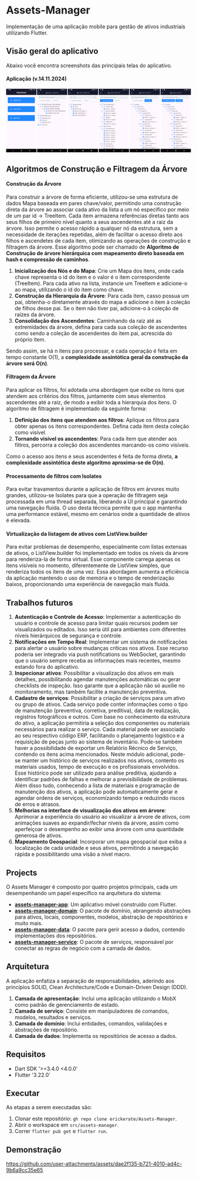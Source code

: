 # Assets-Manager
Implementação de uma aplicação mobile para gestão de ativos industriais utilizando Flutter.

## Visão geral do aplicativo

Abaixo você encontra screenshots das principais telas do aplicativo.

#### Aplicação (v.14.11.2024)
![Aplicação](https://github.com/erickerate/Assets-Manager/blob/main/assets/app-overview.png)

## Algoritmos de Construção e Filtragem da Árvore

#### Construção da Árvore 

Para construir a árvore de forma eficiente, utilizou-se uma estrutura de dados Mapa baseada em pares chave/valor, permitindo uma construção direta da árvore ao associar cada ativo da lista a um nó específico por meio de um par id -> TreeItem. Cada item armazena referências diretas tanto aos seus filhos de primeiro nível quanto a seus ascendentes até a raiz da árvore. Isso permite o acesso rápido a qualquer nó da estrutura, sem a necessidade de iterações repetidas, além de facilitar o acesso direto aos filhos e ascendetes de cada item, otimizando as operações de construção e filtragem da árvore. Esse algoritmo pode ser chamado de **Algoritmo de Construção de árvore hierárquica com mapeamento direto baseada em hash e compressão de caminhos**.

1. **Inicialização dos Nós e do Mapa**: Crie um Mapa dos itens, onde cada chave representa o id do item e o valor é o item correspondente (TreeItem). Para cada ativo na lista, instancie um TreeItem e adicione-o ao mapa, utilizando o id do item como chave.
2. **Construção da Hierarquia da Árvore**: Para cada item, casso possua um pai, obtenha-o diretamente através do mapa e adicione o item à coleção de filhos desse pai. Se o item não tiver pai, adicione-o à coleção de raízes da árvore.
3. **Consolidação dos Ascendentes**: Caminhando da raiz até as extremidades da árvore, defina para cada sua coleção de ascendentes como sendo a coleção de ascendentes do item pai, acrescida do próprio item.

Sendo assim, se há n itens para processar, e cada operação é feita em tempo constante O(1), a **complexidade assintótica geral da construção da árvore será O(n)**. 



#### Filtragem da Árvore

Para aplicar os filtros, foi adotada uma abordagem que exibe os itens que atendem aos critérios dos filtros, juntamente com seus elementos ascendentes até a raiz, de modo a exibir toda a hierarquia dos itens. O algoritmo de filtragem é implementado da seguinte forma:

1. **Definição dos itens que atendem aos filtros**: Aplique os filtros para obter apenas os itens correspondentes. Defina cada item desta coleção como visível.
2. **Tornando visível os ascendentes**: Para cada item que atender aos filtros, percorra a coleção dos ascendentes marcando-os como visíveis.

Como o acesso aos itens e seus ascendentes é feita de forma direta, **a complexidade assintótica deste algoritmo aproxima-se de O(n)**.


#### Processamento de filtros com Isolates

Para evitar travamentos durante a aplicação de filtros em árvores muito grandes, utilizou-se Isolates para que a operação de filtragem seja processada em uma thread separada, liberando a UI principal e garantindo uma navegação fluida. O uso desta técnica permite que o app mantenha uma performance estável, mesmo em cenários onde a quantidade de ativos é elevada.

#### Virtualização da listagem de ativos com ListView.builder

Para evitar problemas de desempenho, especialmente com listas extensas de ativos, o ListView.builder foi implementado em todos os níveis da árvore para renderiza-la de forma virtual. Esse componente carrega apenas os itens visíveis no momento, diferentemente de ListView simples, que renderiza todos os itens de uma vez. Essa abordagem aumenta a eficiência da aplicação mantendo o uso de memória e o tempo de renderização baixos, proporcionando uma experiência de navegação mais fluida.


## Trabalhos futuros

1. **Autenticação e Controle de Acesso**: Implementar a autenticação do usuário e controle de acesso para limitar quais recursos podem ser visualizados ou editados. Isso seria útil para ambientes com diferentes níveis hierárquicos de segurança e controle.
2. **Notificações em Tempo Real**: Implementar um sistema de notificações para alertar o usuário sobre mudanças críticas nos ativos. Esse recurso poderia ser integrado via push notifications ou WebSocket, garantindo que o usuário sempre receba as informações mais recentes, mesmo estando fora do aplicativo.
3. **Inspecionar ativos**: Possibilitar a visualização dos ativos em mais detalhes, possibilitando agendar manutenções automáticas ou gerar checklists de inspeção. Isso garante que a aplicação não só auxilie no monitoramento, mas também facilite a manutenção preventiva.
4. **Cadastro de serviços**: Possibilitar a criação de serviços para um ativo ou grupo de ativos. Cada serviço pode conter informações como o tipo de manutenção (preventiva, corretiva, preditiva), data de realização, registros fotográficos e outros. Com base no conhecimento da estrutura do ativo, a aplicação permitiria a seleção dos componentes ou materiais necessários para realizar o serviço. Cada material pode ser associado ao seu respectivo código ERP, facilitando o planejamento logístico e a requisição de peças junto ao sistema de inventário. Pode-se também haver a possibilidade de exportar um Relatório Récnico de Serviço, contendo os itens acima mencionados. Neste módulo adicional, pode-se manter um histórico de serviços realizados nos ativos, contento os materiais usados, tempo de execução e os profissionais envolvidos. Esse histórico pode ser utilizado para análise preditiva, ajudando a identificar padrões de falhas e melhorar a previsibilidade de problemas. Além disso tudo, conhecendo a lista de materiais e programação de manutenção dos ativos, a aplicação pode automaticamente gerar e agendar ordens de serviços, economizando tempo e reduzindo riscos de erros e atrasos.  
5. **Melhorias na interface de visualização dos ativos em árvore**: Aprimorar a experiência do usuário ao visualizar a árvore de ativos, com animações suaves ao expandir/fechar níveis da árvore, assim como aperfeiçoar o desempenho ao exibir uma árvore com uma quantidade generosa de ativos.
6. **Mapeamento Geospacial**: Incorporar um mapa geospacial que exiba a localização de cada unidade e seus ativos, permitindo a navegação rápida e possibilitando uma visão a nível macro.
   
## Projects

O Assets Manager é composto por quatro projetos principais, cada um desempenhando um papel específico na arquitetura do sistema:

- [**assets-manager-app**](https://github.com/erickerate/Assets-Manager/tree/main/src/application): Um aplicativo móvel construído com Flutter.
- [**assets-manager-domain**](https://github.com/erickerate/Assets-Manager/tree/main/src/domain): O pacote de domínio, abrangendo abstrações para ativos, locais, componentes, modelos, abstração de repositórios e muito mais.
- [**assets-manager-data**](https://github.com/erickerate/Assets-Manager/tree/main/src/data): O pacote para gerir acesso a dados, contendo implementações dos repositórios.
- [**assets-manager-service**](https://github.com/erickerate/Assets-Manager/tree/main/src/service): O pacote de serviços, responsável por conectar as regras de negócio com a camada de dados.

## Arquitetura

A aplicação enfatiza a separação de responsabilidades, aderindo aos princípios SOLID, Clean Architecture/Code e Domain-Driven Design (DDD).

1. **Camada de apresentação**: Inclui uma aplicação utilizando o MobX como padrão de gerenciamento de estado.
2. **Camada de serviço**: Consiste em manipuladores de comandos, modelos, resultados e serviços.
3. **Camada de domínio**: Inclui entidades, comandos, validações e abstrações de repositório.
4. **Camada de dados**: Implementa os repositórios de acesso a dados.
  
## Requisitos
* Dart SDK '>=3.4.0 <4.0.0'
* Flutter '3.22.0'

## Executar
As etapas a serem executadas são:
1. Clonar este repositório: `gh repo clone erickerate/Assets-Manager`.
2. Abrir o workspace em `src/assets-manager`.
3. Correr `flutter pub get` e `flutter run`.

## Demonstração
https://github.com/user-attachments/assets/dae2f135-b721-4010-ad4c-9b6a9cc35e65

